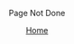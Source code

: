 <!-- Unfinished message -->
<p style="text-align: center">
    <span style="font-size:1em">
        Page Not Done
    </span>
</p>
<!-- Home link -->
<p style="text-align: center">
    <a href="../README.md">
        Home
    </a>
</p>